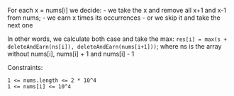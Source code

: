 For each x = nums[i] we decide:
    - we take the x and remove all x+1 and x-1 from nums; 
      - we earn x times its occurrences
    - or we skip it and take the next one

In other words, we calculate both case and take the max:
`res[i] = max(s + deleteAndEarn(ns[i]), deleteAndEarn(nums[i+1]))`;
where ns is the array without nums[i], nums[i] + 1 and nums[i] - 1

Constraints:

    1 <= nums.length <= 2 * 10^4
    1 <= nums[i] <= 10^4

